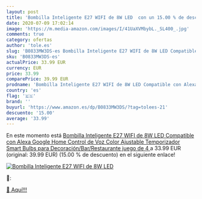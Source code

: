 ```yaml
---
layout: post
title: 'Bombilla Inteligente E27 WIFI de 8W LED  con un 15.00 % de descuento'
date: 2020-07-09 17:02:14
image: 'https://m.media-amazon.com/images/I/41UaXVMbybL._SL400_.jpg'
comments: true
category: ofertas
author: 'tole.es'
slug: 'B0833MW3DS-es Bombilla Inteligente E27 WIFI de 8W LED Compatible con...'
sku: 'B0833MW3DS-es'
actualPrice: 33.99 EUR
currency: EUR
price: 33.99
comparePrice: 39.99 EUR
prodname: 'Bombilla Inteligente E27 WIFI de 8W LED Compatible con Alexa  Google Home  Control de Voz  Color Ajustable  Temporizador  Smart Bulbs para Decoración/Bar/Restaurante  juego de 4 '
country: 'es'
flag: '🇪🇸'
brand: ''
buyurl: 'https://www.amazon.es/dp/B0833MW3DS/?tag=tolees-21'
descuento: '15.00'
average: '33.99'
---
```


En este momento está [Bombilla Inteligente E27 WIFI de 8W LED Compatible con Alexa  Google Home  Control de Voz  Color Ajustable  Temporizador  Smart Bulbs para Decoración/Bar/Restaurante  juego de 4 ](https://www.amazon.es/dp/B0833MW3DS/?tag=tolees-21) a 33.99 EUR (original: 39.99 EUR) (15.00 %  de descuento) en el siguiente enlace!

[![Bombilla Inteligente E27 WIFI de 8W LED ](https://m.media-amazon.com/images/I/41UaXVMbybL._SL400_.jpg)](https://www.amazon.es/dp/B0833MW3DS/?tag=tolees-21)

🔎:


[🛒 Aquí!!!](https://www.amazon.es/dp/B0833MW3DS/?tag=tolees-21)
